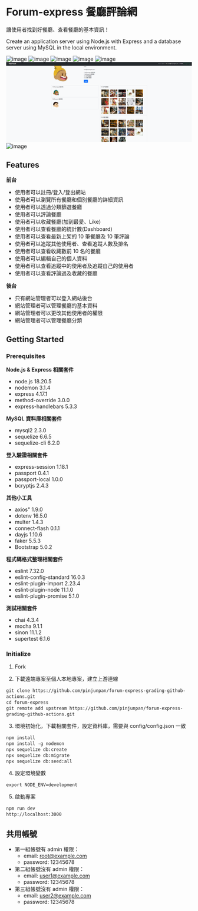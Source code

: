 # Forum-express 餐廳評論網
讓使用者找到好餐廳、查看餐廳的基本資訊！

Create an application server using Node.js with Express and a database server using MySQL in the local environment.

![image](https://github.com/pinjunpan/forum-express-grading-github-actions/blob/main/public/images/main.png)
![image](https://github.com/pinjunpan/forum-express-grading-github-actions/blob/main/public/images/restaurant.png)
![image](https://github.com/pinjunpan/forum-express-grading-github-actions/blob/main/public/images/feeds.png)
![image](https://github.com/pinjunpan/forum-express-grading-github-actions/blob/main/public/images/top.png)
![image](https://github.com/pinjunpan/forum-express-grading-github-actions/blob/main/public/images/top10.png)
![image](https://github.com/pinjunpan/forum-express-grading-github-actions/blob/main/public/images/profile.png)
![image](https://github.com/pinjunpan/forum-express-grading-github-actions/blob/main/public/images/admin.png)

## Features

**前台**
- 使用者可以註冊/登入/登出網站
- 使用者可以瀏覽所有餐廳和個別餐廳的詳細資訊
- 使用者可以透過分類篩選餐廳
- 使用者可以評論餐廳
- 使用者可以收藏餐廳(加到最愛、Like)
- 使用者可以查看餐廳的統計數(Dashboard)
- 使用者可以查看最新上架的 10 筆餐廳及 10 筆評論
- 使用者可以追蹤其他使用者、查看追蹤人數及排名
- 使用者可以查看收藏數前 10 名的餐廳
- 使用者可以編輯自己的個人資料
- 使用者可以查看追蹤中的使用者及追蹤自己的使用者
- 使用者可以查看評論過及收藏的餐廳

**後台**
- 只有網站管理者可以登入網站後台
- 網站管理者可以管理餐廳的基本資料
- 網站管理者可以更改其他使用者的權限
- 網站管理者可以管理餐廳分類

## Getting Started

### Prerequisites

**Node.js & Express 相關套件**
- node.js 18.20.5
- nodemon 3.1.4
- express 4.17.1
- method-override 3.0.0
- express-handlebars 5.3.3

**MySQL 資料庫相關套件**
- mysql2 2.3.0
- sequelize 6.6.5
- sequelize-cli 6.2.0

**登入驗證相關套件**
- express-session 1.18.1
- passport 0.4.1
- passport-local 1.0.0
- bcryptjs 2.4.3

**其他小工具**
- axios" 1.9.0
- dotenv 16.5.0
- multer 1.4.3
- connect-flash 0.1.1
- dayjs 1.10.6
- faker 5.5.3
- Bootstrap 5.0.2

**程式碼格式整理相關套件**
- eslint 7.32.0
- eslint-config-standard 16.0.3
- eslint-plugin-import 2.23.4
- eslint-plugin-node 11.1.0
- eslint-plugin-promise 5.1.0

**測試相關套件**
- chai 4.3.4
- mocha 9.1.1
- sinon 11.1.2
- supertest 6.1.6

### Initialize

1. Fork

2. 下載遠端專案至個人本地專案，建立上游連線

```
git clone https://github.com/pinjunpan/forum-express-grading-github-actions.git
cd forum-express
git remote add upstream https://github.com/pinjunpan/forum-express-grading-github-actions.git
```

3. 環境初始化，下載相關套件，設定資料庫，需要與 config/config.json 一致

```
npm install
npm install -g nodemon
npx sequelize db:create
npx sequelize db:migrate
npx sequelize db:seed:all
```

4. 設定環境變數

```
export NODE_ENV=development
```

5. 啟動專案

```
npm run dev
http://localhost:3000
```

## 共用帳號
* 第一組帳號有 admin 權限：
  * email: root@example.com
  * password: 12345678
* 第二組帳號沒有 admin 權限：
  * email: user1@example.com
  * password: 12345678
* 第三組帳號沒有 admin 權限：
  * email: user2@example.com
  * password: 12345678